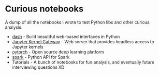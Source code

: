 # Curious notebooks

A dump of all the notebooks I wrote to test Python libs and other curious analysis.

* [dash](https://plot.ly/products/dash/) - Build beautiful web-based interfaces in Python
* [Jupyter Kernel Gateway](https://jupyter-kernel-gateway.readthedocs.io/en/latest/) - Web server that provides headless access to Jupyter kernels
* [pytorch](https://pytorch.org/) - Open source deep learning platform
* [spark](http://spark.apache.org/docs/latest/api/python/pyspark.html) - Python API for Spark
* Tutorials - A bunch of notebooks for fun analysis, and eventually future interviewing questions XD
